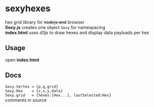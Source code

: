 sexyhexes
=========
hex grid library for ~~nodejs and~~ browser  
**Sexy.js** creates one object `Sexy` for namespacing  
**index.html** uses d3js to draw hexes and display data payloads per hex  

## Usage
open **index.html**

## Docs
`Sexy.Vertex = {p,q,grid}`  
`Sexy.Hex    = {v,x,y,data}`  
`Sexy.grid   = {hexes:[Hex...], lastSelected:Hex}`  
comments in source  
